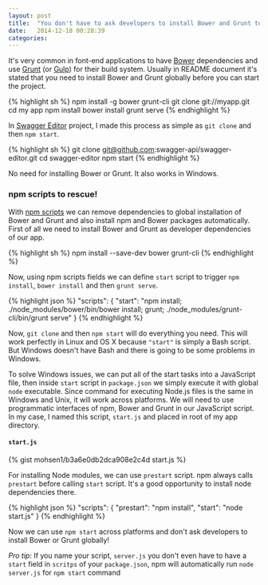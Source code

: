 ```yaml
---
layout: post
title:  "You don't have to ask developers to install Bower and Grunt to start your app"
date:   2014-12-18 00:28:39
categories:
---
```


It's very common in font-end applications to have [Bower](http://bower.io/) dependencies and use [Grunt](http://gruntjs.com/) (or [Gulp](http://gulpjs.com/)) for their build system. Usually in README document it's stated that you need to install Bower and Grunt globally before you can start the project.

{% highlight sh %}
npm install -g bower grunt-cli
git clone git://myapp.git
cd my app
npm install
bower install
grunt serve
{% endhighlight %}

In [Swagger Editor](https://github.com/swagger-api/swagger-editor) project, I made this process as simple as `git clone` and then `npm start`.

{% highlight sh %}
git clone git@github.com:swagger-api/swagger-editor.git
cd swagger-editor
npm start
{% endhighlight %}

No need for installing Bower or Grunt. It also works in Windows.

### npm scripts to rescue!

With [npm scripts](https://docs.npmjs.com/misc/scripts) we can remove dependencies to global installation of Bower and Grunt and also install npm and Bower packages automatically. First of all we need to install Bower and Grunt as developer dependencies of our app.

{% highlight sh %}
npm install --save-dev bower grunt-cli
{% endhighlight %}

Now, using npm scripts fields we can define `start` script to trigger `npm install`, `bower install` and then `grunt serve`.

{% highlight json %}
"scripts": {
  "start": "npm install; ./node_modules/bower/bin/bower install; grunt; ./node_modules/grunt-cli/bin/grunt serve"
}
{% endhighlight %}

Now, `git clone` and then `npm start` will do everything you need. This will work perfectly in Linux and OS X because `"start"` is simply a Bash script. But Windows doesn't have Bash and there is going to be some problems in Windows.

To solve Windows issues, we can put all of the start tasks into a JavaScript file, then inside  `start` script in `package.json` we simply execute it with global `node` executable. Since command for executing Node.js files is the same in Windows and Unix, it will work across platforms.
We will need to use programmatic interfaces of npm, Bower and Grunt in our JavaScript script. In my case, I named this script, `start.js` and placed in root of my app directory.

#### `start.js`
{% gist mohsen1/b3a6e0db2dca908e2c4d start.js %}

For installing Node modules, we can use `prestart` script. npm always calls `prestart` before calling `start` script. It's a good opportunity to install node dependencies there.

{% highlight json %}
"scripts": {
    "prestart": "npm install",
    "start": "node start.js"
  }
{% endhighlight %}

Now we can use `npm start` across platforms and don't ask developers to install Bower or Grunt globally!

*Pro tip:* If you name your script, `server.js` you don't even have to have a `start` field in  `scritps` of your `package.json`, npm will automatically run `node server.js` for `npm start` command

